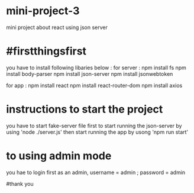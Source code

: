 # mini-project-3
mini project about react using json server

# #firstthingsfirst
you have to install following libaries below :
for server :
npm install fs
npm install body-parser
npm install json-server
npm install jsonwebtoken

for app :
npm install react
npm install react-router-dom
npm install axios

# instructions to start the project
you have to start fake-server file first to start running the json-server by using 'node ./server.js' then start running the app by usong 'npm run start'

# to using admin mode
you hae to login first as an admin, username = admin ; password = admin

#thank you
